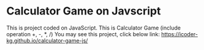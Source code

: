 # Calculator Game on Javscript 
This is project coded on JavaScript.
This is Calculator Game (include operation +, -, *, /)
You may see this project, click below link:
https://icoder-kg.github.io/calculator-game-js/
